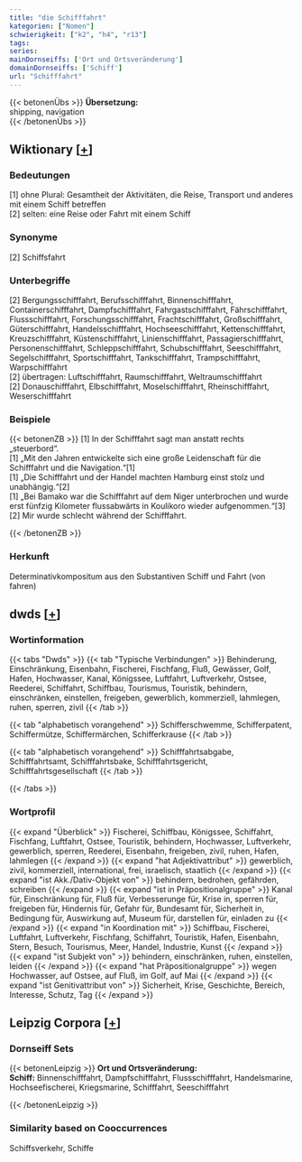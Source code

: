 ```yaml
---
title: "die Schifffahrt"
kategorien: ["Nomen"]
schwierigkeit: ["k2", "h4", "r13"]
tags:
series:
mainDornseiffs: ['Ort und Ortsveränderung']
domainDornseiffs: ['Schiff']
url: "Schifffahrt"
---
```


{{< betonenÜbs >}}
**Übersetzung:**  
shipping, navigation  
{{< /betonenÜbs >}}

## Wiktionary [[+](https://de.wiktionary.org/wiki/Schifffahrt)]

### Bedeutungen
[1] ohne Plural: Gesamtheit der Aktivitäten, die Reise, Transport und anderes mit einem Schiff betreffen  
[2] selten: eine Reise oder Fahrt mit einem Schiff  

### Synonyme
[2] Schiffsfahrt  

### Unterbegriffe
[2] Bergungsschifffahrt, Berufsschifffahrt, Binnenschifffahrt, Containerschifffahrt, Dampfschifffahrt, Fahrgastschifffahrt, Fährschifffahrt, Flussschifffahrt, Forschungsschifffahrt, Frachtschifffahrt, Großschifffahrt, Güterschifffahrt, Handelsschifffahrt, Hochseeschifffahrt, Kettenschifffahrt, Kreuzschifffahrt, Küstenschifffahrt, Linienschifffahrt, Passagierschifffahrt, Personenschifffahrt, Schleppschifffahrt, Schubschifffahrt, Seeschifffahrt, Segelschifffahrt, Sportschifffahrt, Tankschifffahrt, Trampschifffahrt, Warpschifffahrt  
[2] übertragen: Luftschifffahrt, Raumschifffahrt, Weltraumschifffahrt  
[2] Donauschifffahrt, Elbschifffahrt, Moselschifffahrt, Rheinschifffahrt, Weserschifffahrt  

### Beispiele
{{< betonenZB >}}
[1] In der Schifffahrt sagt man anstatt rechts „steuerbord“.  
[1] „Mit den Jahren entwickelte sich eine große Leidenschaft für die Schifffahrt und die Navigation.“[1]  
[1] „Die Schifffahrt und der Handel machten Hamburg einst stolz und unabhängig.“[2]  
[1] „Bei Bamako war die Schifffahrt auf dem Niger unterbrochen und wurde erst fünfzig Kilometer flussabwärts in Koulikoro wieder aufgenommen.“[3]  
[2] Mir wurde schlecht während der Schifffahrt.  

{{< /betonenZB >}}
### Herkunft
Determinativkompositum aus den Substantiven Schiff und Fahrt (von fahren)  



## dwds [[+](https://www.dwds.de/wb/Schifffahrt)]

### Wortinformation
{{< tabs "Dwds" >}}
{{< tab "Typische Verbindungen" >}}
Behinderung, Einschränkung, Eisenbahn, Fischerei, Fischfang, Fluß, Gewässer, Golf, Hafen, Hochwasser, Kanal, Königssee, Luftfahrt, Luftverkehr, Ostsee, Reederei, Schiffahrt, Schiffbau, Tourismus, Touristik, behindern, einschränken, einstellen, freigeben, gewerblich, kommerziell, lahmlegen, ruhen, sperren, zivil
{{< /tab >}}

{{< tab "alphabetisch vorangehend" >}}
Schifferschwemme, Schifferpatent, Schiffermütze, Schiffermärchen, Schifferkrause
{{< /tab >}}

{{< tab "alphabetisch vorangehend" >}}
Schifffahrtsabgabe, Schifffahrtsamt, Schifffahrtsbake, Schifffahrtsgericht, Schifffahrtsgesellschaft
{{< /tab >}}

{{< /tabs >}}

### Wortprofil
{{< expand "Überblick" >}} Fischerei, Schiffbau, Königssee, Schiffahrt, Fischfang, Luftfahrt, Ostsee, Touristik, behindern, Hochwasser, Luftverkehr, gewerblich, sperren, Reederei, Eisenbahn, freigeben, zivil, ruhen, Hafen, lahmlegen {{< /expand >}}
{{< expand "hat Adjektivattribut" >}} gewerblich, zivil, kommerziell, international, frei, israelisch, staatlich {{< /expand >}}
{{< expand "ist Akk./Dativ-Objekt von" >}} behindern, bedrohen, gefährden, schreiben {{< /expand >}}
{{< expand "ist in Präpositionalgruppe" >}} Kanal für, Einschränkung für, Fluß für, Verbesserunge für, Krise in, sperren für, freigeben für, Hindernis für, Gefahr für, Bundesamt für, Sicherheit in, Bedingung für, Auswirkung auf, Museum für, darstellen für, einladen zu {{< /expand >}}
{{< expand "in Koordination mit" >}} Schiffbau, Fischerei, Luftfahrt, Luftverkehr, Fischfang, Schiffahrt, Touristik, Hafen, Eisenbahn, Stern, Besuch, Tourismus, Meer, Handel, Industrie, Kunst {{< /expand >}}
{{< expand "ist Subjekt von" >}} behindern, einschränken, ruhen, einstellen, leiden {{< /expand >}}
{{< expand "hat Präpositionalgruppe" >}} wegen Hochwasser, auf Ostsee, auf Fluß, im Golf, auf Mai {{< /expand >}}
{{< expand "ist Genitivattribut von" >}} Sicherheit, Krise, Geschichte, Bereich, Interesse, Schutz, Tag {{< /expand >}}

## Leipzig Corpora [[+](https://corpora.uni-leipzig.de/en/res?word=Schifffahrt&corpusId=deu_newscrawl-public_2018)]

### Dornseiff Sets
{{< betonenLeipzig >}}
**Ort und Ortsveränderung:**  
**Schiff:** Binnenschifffahrt, Dampfschifffahrt, Flussschifffahrt, Handelsmarine, Hochseefischerei, Kriegsmarine, Schifffahrt, Seeschifffahrt  

{{< /betonenLeipzig >}}

### Similarity based on Cooccurrences
Schiffsverkehr, Schiffe

